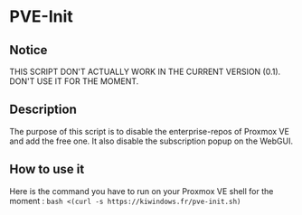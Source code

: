 # PVE-Init

## Notice

THIS SCRIPT DON'T ACTUALLY WORK IN THE CURRENT VERSION (0.1). DON'T USE IT FOR THE MOMENT.

## Description

The purpose of this script is to disable the enterprise-repos of Proxmox VE and add the
free one. It also disable the subscription popup on the WebGUI.

## How to use it

Here is the command you have to run on your Proxmox VE shell for the moment :
`bash <(curl -s https://kiwindows.fr/pve-init.sh)`